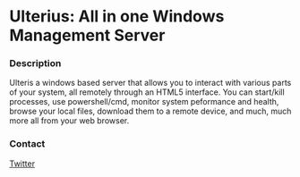 # Ulterius: All in one Windows Management Server 



### Description

Ulteris a windows based server that allows you to interact with various parts of your system, all remotely through an HTML5 interface. You can start/kill processes, use powershell/cmd, monitor system peformance and health, browse your local files, download them to a remote device, and much, much more all from your web browser.




### Contact

[Twitter](https://twitter.com/andrewmd5)


